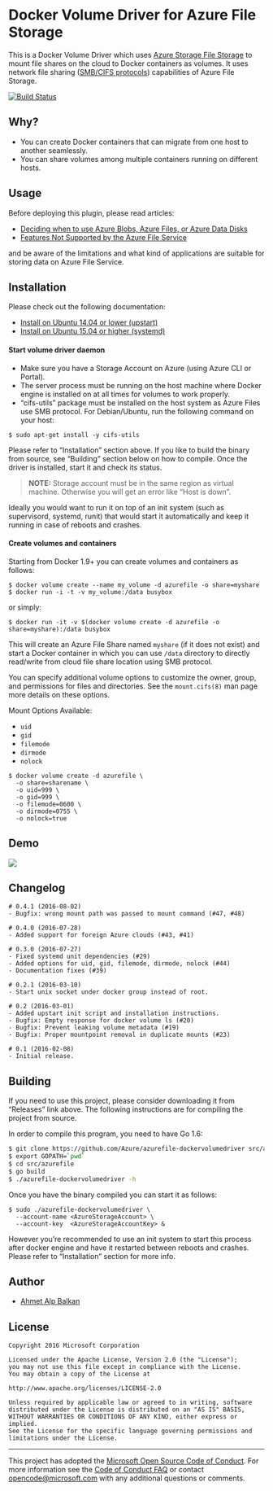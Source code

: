 # Docker Volume Driver for Azure File Storage

This is a Docker Volume Driver which uses [Azure Storage File Storage][afs]
to mount file shares on the cloud to Docker containers as volumes. It uses network
file sharing ([SMB/CIFS protocols][smb]) capabilities of Azure File Storage.

[![Build Status](https://travis-ci.org/Azure/azurefile-dockervolumedriver.svg?branch=master)](https://travis-ci.org/Azure/azurefile-dockervolumedriver)

## Why?

- You can create Docker containers that can migrate from one host to another seamlessly.
- You can share volumes among multiple containers running on different hosts.

## Usage

Before deploying this plugin, please read articles:

- [Deciding when to use Azure Blobs, Azure Files, or Azure Data Disks](https://msdn.microsoft.com/en-us/library/azure/mt617303.aspx)
- [Features Not Supported by the Azure File Service](https://msdn.microsoft.com/en-us/library/azure/dn744326.aspx)

and be aware of the limitations and what kind of applications are suitable for storing data on Azure File Service.

## Installation

Please check out the following documentation:

- [Install on Ubuntu 14.04 or lower (upstart)](contrib/init/upstart/README.md)
- [Install on Ubuntu 15.04 or higher (systemd)](contrib/init/systemd/README.md)

#### Start volume driver daemon

* Make sure you have a Storage Account on Azure (using Azure CLI or Portal).
* The server process must be running on the host machine where Docker engine is installed on
  at all times for volumes to work properly.
* “cifs-utils” package must be installed on the host system as Azure Files use SMB protocol.
  For Debian/Ubuntu, run the following command on your host:
```shell
$ sudo apt-get install -y cifs-utils
```

Please refer to “Installation” section above. If you like to build the binary from source,
see “Building” section below on how to compile. Once the driver is installed, start it and
check its status.

> **NOTE:** Storage account must be in the same region as virtual machine. Otherwise
> you will get an error like “Host is down”.

Ideally you would want to run it on top of an init system (such as supervisord, systemd,
runit) that would start it automatically and keep it running in case of reboots and crashes.

#### Create volumes and containers

Starting from Docker 1.9+ you can create volumes and containers as follows:

```shell
$ docker volume create --name my_volume -d azurefile -o share=myshare
$ docker run -i -t -v my_volume:/data busybox
```

or simply:

```shell
$ docker run -it -v $(docker volume create -d azurefile -o share=myshare):/data busybox
```

This will create an Azure File Share named `myshare` (if it does not exist)
and start a Docker container in which you can use `/data` directory to directly
read/write from cloud file share location using SMB protocol.

You can specify additional volume options to customize the owner, group, and permissions for files and directories. See the `mount.cifs(8)` man page more details on these options.

Mount Options Available:
* `uid`
* `gid`
* `filemode`
* `dirmode`
* `nolock`

```shell
$ docker volume create -d azurefile \
  -o share=sharename \
  -o uid=999 \
  -o gid=999 \
  -o filemode=0600 \
  -o dirmode=0755 \
  -o nolock=true
```

## Demo

![](http://cl.ly/image/2z1z1y030u3B/Image%202015-10-06%20at%203.18.39%20PM.gif)


## Changelog

```
# 0.4.1 (2016-08-02)
- Bugfix: wrong mount path was passed to mount command (#47, #48)

# 0.4.0 (2016-07-28)
- Added support for foreign Azure clouds (#43, #41)

# 0.3.0 (2016-07-27)
- Fixed systemd unit dependencies (#29)
- Added options for uid, gid, filemode, dirmode, nolock (#44)
- Documentation fixes (#39)

# 0.2.1 (2016-03-10)
- Start unix socket under docker group instead of root.

# 0.2 (2016-03-01)
- Added upstart init script and installation instructions.
- Bugfix: Empty response for docker volume ls (#20)
- Bugfix: Prevent leaking volume metadata (#19)
- Bugfix: Proper mountpoint removal in duplicate mounts (#23)

# 0.1 (2016-02-08)
- Initial release.

```

## Building

If you need to use this project, please consider downloading it from “Releases”
link above. The following instructions are for compiling the project from source.

In order to compile this program, you need to have Go 1.6:

```sh
$ git clone https://github.com/Azure/azurefile-dockervolumedriver src/azurefile
$ export GOPATH=`pwd`
$ cd src/azurefile
$ go build
$ ./azurefile-dockervolumedriver -h
```

Once you have the binary compiled you can start it as follows:

```shell
$ sudo ./azurefile-dockervolumedriver \
  --account-name <AzureStorageAccount> \
  --account-key  <AzureStorageAccountKey> &
```

However you’re recommended to use an init system to start this process after
docker engine and have it restarted between reboots and crashes. Please refer to
“Installation” section for more info.

## Author

* [Ahmet Alp Balkan](https://github.com/ahmetalpbalkan)

## License

```
Copyright 2016 Microsoft Corporation

Licensed under the Apache License, Version 2.0 (the "License");
you may not use this file except in compliance with the License.
You may obtain a copy of the License at

http://www.apache.org/licenses/LICENSE-2.0

Unless required by applicable law or agreed to in writing, software
distributed under the License is distributed on an "AS IS" BASIS,
WITHOUT WARRANTIES OR CONDITIONS OF ANY KIND, either express or implied.
See the License for the specific language governing permissions and
limitations under the License.
```

[afs]: http://blogs.msdn.com/b/windowsazurestorage/archive/2014/05/12/introducing-microsoft-azure-file-service.aspx
[smb]: https://msdn.microsoft.com/en-us/library/windows/desktop/aa365233(v=vs.85).aspx


-----
This project has adopted the [Microsoft Open Source Code of Conduct](https://opensource.microsoft.com/codeofconduct/). For more information see the [Code of Conduct FAQ](https://opensource.microsoft.com/codeofconduct/faq/) or contact [opencode@microsoft.com](mailto:opencode@microsoft.com) with any additional questions or comments.
